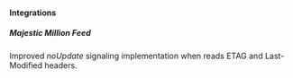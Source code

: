 #### Integrations
##### Majestic Million Feed
Improved *noUpdate* signaling implementation when reads ETAG and Last-Modified headers.
